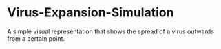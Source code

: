 # Virus-Expansion-Simulation
A simple visual representation that shows the spread of a virus outwards from a certain point.
